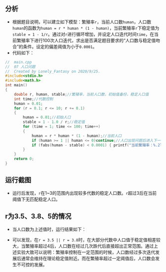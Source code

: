 ## 分析

- 根据题目说明，可以建立如下模型：繁殖率`r`，当前人口数`human`，人口数`human`的函数为`human = r * human * (1 - human)`，当前繁殖率`r`下稳定值为`stable = 1 - 1/r`。通过对`r`进行循环增加，并设定人口迭代时间`time`，在当前繁殖率下进行100次人口迭代，求出是否满足题目要求的“人口数与稳定值吻合”的条件。设定的偏差阈值为小于`0.0001`。
- 代码如下：

``` cpp
//  main.cpp
//  07 人口问题
//  Created by Lonely_Fantasy on 2020/9/25.
#include<stdio.h>
#include<math.h>
int main()
{
    double r, human, stable;//繁殖率，当前人口数，初始值备份，稳定人口值
    int time;//代数控制
    human = 0.01;
    for (r = 0.1; r <= 10; r += 0.1)
    {
        human = 0.01;//初始人口
        stable = 1 - 1.0 / r;//稳定值
        for (time = 1; time <= 100; time++)
        {
            human = r * human * (1 - human);//当前人口
            if (human >= 1 || human <= 0)continue;//人口出现问题后进入下一代
            if (fabs(human - stable) < 0.0001) { printf("当前繁殖率：%.2lf，当前稳定值：%.4lf，第%d代，当前人口数：%.5lf，此时稳定。\n", r, stable, time, human); }//绝对值判断稳定值与当前值是否相近
        }
    }
    return 0;
}
```

## 运行截图

- 运行后发现，`r`在1~3的范围内出现较多代数的稳定人口数。`r`超过3后在当前阈值下无匹配稳定人口。

## r为3.5、3.8、5的情况

- 当人口数为上述值时，运行结果如下：

- 可以发现，在`r = 3.5 || r = 3.8`时，在大部分代数中人口值于稳定值相差较大，当繁殖率超过4后，人口数在经过几次跌代后直接超出正常范围。通过上述实验大致可以说明：繁殖率控制在一定范围的时候，人口数经过多次迭代发展后通常会维持在理论稳定值附近。而在繁殖率超过一定阈值后，人口数会发生不可控的发展。
